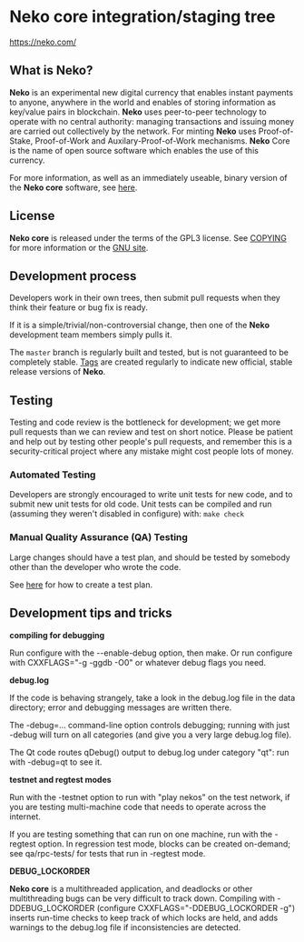Neko core integration/staging tree
=====================================

https://neko.com/

What is Neko?
----------------

**Neko** is an experimental new digital currency that enables instant payments to
anyone, anywhere in the world and enables of storing information as key/value pairs
in blockchain. **Neko** uses peer-to-peer technology to operate
with no central authority: managing transactions and issuing money are carried
out collectively by the network. For minting **Neko** uses Proof-of-Stake,
Proof-of-Work and Auxilary-Proof-of-Work mechanisms. **Neko** Core is the name of
open source software which enables the use of this currency.

For more information, as well as an immediately useable, binary version of
the **Neko core** software, see [here](https://neko.com/).

License
-------

**Neko core** is released under the terms of the GPL3 license. See [COPYING](COPYING) for more
information or the [GNU site](https://www.gnu.org/licenses/gpl.html).

Development process
-------------------

Developers work in their own trees, then submit pull requests when they think
their feature or bug fix is ready.

If it is a simple/trivial/non-controversial change, then one of the **Neko**
development team members simply pulls it.


The `master` branch is regularly built and tested, but is not guaranteed to be
completely stable. [Tags](https://github.com/neko/neko/releases) are created
regularly to indicate new official, stable release versions of **Neko**.

Testing
-------

Testing and code review is the bottleneck for development; we get more pull
requests than we can review and test on short notice. Please be patient and help out by testing
other people's pull requests, and remember this is a security-critical project where any mistake might cost people
lots of money.

### Automated Testing

Developers are strongly encouraged to write unit tests for new code, and to
submit new unit tests for old code. Unit tests can be compiled and run (assuming they weren't disabled in configure) with: `make check`

### Manual Quality Assurance (QA) Testing

Large changes should have a test plan, and should be tested by somebody other
than the developer who wrote the code.

See [here](https://github.com/bitcoin/QA/) for how to create a test plan.

Development tips and tricks
---------------------------

**compiling for debugging**

Run configure with the --enable-debug option, then make. Or run configure with
CXXFLAGS="-g -ggdb -O0" or whatever debug flags you need.

**debug.log**

If the code is behaving strangely, take a look in the debug.log file in the data directory;
error and debugging messages are written there.

The -debug=... command-line option controls debugging; running with just -debug will turn
on all categories (and give you a very large debug.log file).

The Qt code routes qDebug() output to debug.log under category "qt": run with -debug=qt
to see it.

**testnet and regtest modes**

Run with the -testnet option to run with "play nekos" on the test network, if you
are testing multi-machine code that needs to operate across the internet.

If you are testing something that can run on one machine, run with the -regtest option.
In regression test mode, blocks can be created on-demand; see qa/rpc-tests/ for tests
that run in -regtest mode.

**DEBUG_LOCKORDER**

**Neko core** is a multithreaded application, and deadlocks or other multithreading bugs
can be very difficult to track down. Compiling with -DDEBUG_LOCKORDER (configure
CXXFLAGS="-DDEBUG_LOCKORDER -g") inserts run-time checks to keep track of which locks
are held, and adds warnings to the debug.log file if inconsistencies are detected.
